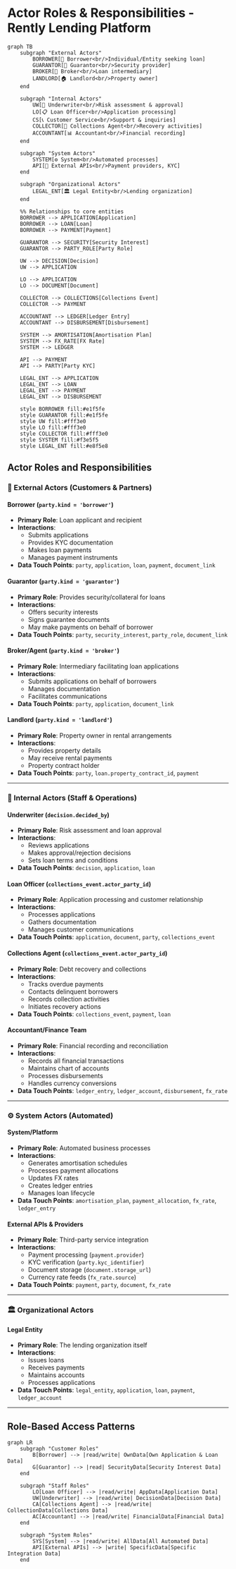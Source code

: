 # Actor Roles & Responsibilities - Rently Lending Platform

```mermaid
graph TB
    subgraph "External Actors"
        BORROWER[👤 Borrower<br/>Individual/Entity seeking loan]
        GUARANTOR[👥 Guarantor<br/>Security provider]
        BROKER[🏢 Broker<br/>Loan intermediary]
        LANDLORD[🏠 Landlord<br/>Property owner]
    end
    
    subgraph "Internal Actors"
        UW[👔 Underwriter<br/>Risk assessment & approval]
        LO[📋 Loan Officer<br/>Application processing]
        CS[📞 Customer Service<br/>Support & inquiries]
        COLLECTOR[📲 Collections Agent<br/>Recovery activities]
        ACCOUNTANT[📊 Accountant<br/>Financial recording]
    end
    
    subgraph "System Actors"
        SYSTEM[⚙️ System<br/>Automated processes]
        API[🔌 External APIs<br/>Payment providers, KYC]
    end
    
    subgraph "Organizational Actors"
        LEGAL_ENT[🏛️ Legal Entity<br/>Lending organization]
    end

    %% Relationships to core entities
    BORROWER --> APPLICATION[Application]
    BORROWER --> LOAN[Loan]
    BORROWER --> PAYMENT[Payment]
    
    GUARANTOR --> SECURITY[Security Interest]
    GUARANTOR --> PARTY_ROLE[Party Role]
    
    UW --> DECISION[Decision]
    UW --> APPLICATION
    
    LO --> APPLICATION
    LO --> DOCUMENT[Document]
    
    COLLECTOR --> COLLECTIONS[Collections Event]
    COLLECTOR --> PAYMENT
    
    ACCOUNTANT --> LEDGER[Ledger Entry]
    ACCOUNTANT --> DISBURSEMENT[Disbursement]
    
    SYSTEM --> AMORTISATION[Amortisation Plan]
    SYSTEM --> FX_RATE[FX Rate]
    SYSTEM --> LEDGER
    
    API --> PAYMENT
    API --> PARTY[Party KYC]
    
    LEGAL_ENT --> APPLICATION
    LEGAL_ENT --> LOAN
    LEGAL_ENT --> PAYMENT
    LEGAL_ENT --> DISBURSEMENT
    
    style BORROWER fill:#e1f5fe
    style GUARANTOR fill:#e1f5fe
    style UW fill:#fff3e0
    style LO fill:#fff3e0
    style COLLECTOR fill:#fff3e0
    style SYSTEM fill:#f3e5f5
    style LEGAL_ENT fill:#e8f5e8
```

## Actor Roles and Responsibilities

### 🎯 External Actors (Customers & Partners)

#### **Borrower** (`party.kind = 'borrower'`)
- **Primary Role**: Loan applicant and recipient
- **Interactions**: 
  - Submits applications
  - Provides KYC documentation
  - Makes loan payments
  - Manages payment instruments
- **Data Touch Points**: `party`, `application`, `loan`, `payment`, `document_link`

#### **Guarantor** (`party.kind = 'guarantor'`)
- **Primary Role**: Provides security/collateral for loans
- **Interactions**:
  - Offers security interests
  - Signs guarantee documents
  - May make payments on behalf of borrower
- **Data Touch Points**: `party`, `security_interest`, `party_role`, `document_link`

#### **Broker/Agent** (`party.kind = 'broker'`)
- **Primary Role**: Intermediary facilitating loan applications
- **Interactions**:
  - Submits applications on behalf of borrowers
  - Manages documentation
  - Facilitates communications
- **Data Touch Points**: `party`, `application`, `document_link`

#### **Landlord** (`party.kind = 'landlord'`)
- **Primary Role**: Property owner in rental arrangements
- **Interactions**:
  - Provides property details
  - May receive rental payments
  - Property contract holder
- **Data Touch Points**: `party`, `loan.property_contract_id`, `payment`

---

### 🏢 Internal Actors (Staff & Operations)

#### **Underwriter** (`decision.decided_by`)
- **Primary Role**: Risk assessment and loan approval
- **Interactions**:
  - Reviews applications
  - Makes approval/rejection decisions
  - Sets loan terms and conditions
- **Data Touch Points**: `decision`, `application`, `loan`

#### **Loan Officer** (`collections_event.actor_party_id`)
- **Primary Role**: Application processing and customer relationship
- **Interactions**:
  - Processes applications
  - Gathers documentation
  - Manages customer communications
- **Data Touch Points**: `application`, `document`, `party`, `collections_event`

#### **Collections Agent** (`collections_event.actor_party_id`)
- **Primary Role**: Debt recovery and collections
- **Interactions**:
  - Tracks overdue payments
  - Contacts delinquent borrowers
  - Records collection activities
  - Initiates recovery actions
- **Data Touch Points**: `collections_event`, `payment`, `loan`

#### **Accountant/Finance Team**
- **Primary Role**: Financial recording and reconciliation
- **Interactions**:
  - Records all financial transactions
  - Maintains chart of accounts
  - Processes disbursements
  - Handles currency conversions
- **Data Touch Points**: `ledger_entry`, `ledger_account`, `disbursement`, `fx_rate`

---

### ⚙️ System Actors (Automated)

#### **System/Platform** 
- **Primary Role**: Automated business processes
- **Interactions**:
  - Generates amortisation schedules
  - Processes payment allocations
  - Updates FX rates
  - Creates ledger entries
  - Manages loan lifecycle
- **Data Touch Points**: `amortisation_plan`, `payment_allocation`, `fx_rate`, `ledger_entry`

#### **External APIs & Providers**
- **Primary Role**: Third-party service integration
- **Interactions**:
  - Payment processing (`payment.provider`)
  - KYC verification (`party.kyc_identifier`)
  - Document storage (`document.storage_url`)
  - Currency rate feeds (`fx_rate.source`)
- **Data Touch Points**: `payment`, `party`, `document`, `fx_rate`

---

### 🏛️ Organizational Actors

#### **Legal Entity**
- **Primary Role**: The lending organization itself
- **Interactions**:
  - Issues loans
  - Receives payments
  - Maintains accounts
  - Processes applications
- **Data Touch Points**: `legal_entity`, `application`, `loan`, `payment`, `ledger_account`

---

## Role-Based Access Patterns

```mermaid
graph LR
    subgraph "Customer Roles"
        B[Borrower] --> |read/write| OwnData[Own Application & Loan Data]
        G[Guarantor] --> |read| SecurityData[Security Interest Data]
    end
    
    subgraph "Staff Roles"  
        LO[Loan Officer] --> |read/write| AppData[Application Data]
        UW[Underwriter] --> |read/write| DecisionData[Decision Data]
        CA[Collections Agent] --> |read/write| CollectionData[Collections Data]
        AC[Accountant] --> |read/write| FinancialData[Financial Data]
    end
    
    subgraph "System Roles"
        SYS[System] --> |read/write| AllData[All Automated Data]
        API[External APIs] --> |write| SpecificData[Specific Integration Data]
    end
```